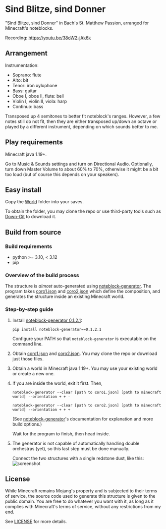 # Sind Blitze, sind Donner
"Sind Blitze, sind Donner" in Bach's St. Matthew Passion, arranged for Minecraft's noteblocks.

Recording: https://youtu.be/38oW2-jAk6k

## Arrangement
Instrumentation:
* Soprano: flute
* Alto: bit
* Tenor: iron xylophone
* Bass: guitar
* Oboe I, oboe II, flute: bell
* Violin I, violin II, viola: harp
* Continuo: bass

Transposed up 4 semitones to better fit noteblock's ranges. However, a few notes still do not fit, then they are either transposed up/down an octave or played by a different instrument, depending on which sounds better to me.

## Play requirements
Minecraft java 1.19+. 

Go to Music & Sounds settings and turn on Directional Audio. Optionally, turn down Master Volume to about 60% to 70%, otherwise it might be a bit too loud (but of course this depends on your speakers).

## Easy install 
Copy the [World](https://github.com/FelixFourcolor/Sind-Blitze-sind-Donner/tree/legacy/World) folder into your saves.

To obtain the folder, you may clone the repo or use third-party tools such as [Down-Git](https://minhaskamal.github.io/DownGit) to download it.

## Build from source
### Build requirements
* python >= 3.10, < 3.12
* pip

### Overview of the build process
The structure is *almost* auto-generated using [noteblock-generator](https://pypi.org/project/noteblock-generator/0.1.2.1/). The program takes [coro1.json](https://github.com/FelixFourcolor/Sind-Blitze-sind-Donner/blob/legacy/coro1.json) and [coro2.json](https://github.com/FelixFourcolor/Sind-Blitze-sind-Donner/blob/legacy/coro2.json) which define the composition, and generates the structure inside an existing Minecraft world.

### Step-by-step guide

1. Install [noteblock-generator 0.1.2.1](https://pypi.org/project/noteblock-generator/0.1.2.1/):
    ```
    pip install noteblock-generator==0.1.2.1
    ```
    Configure your PATH so that `noteblock-generator` is executable on the command line.

2. Obtain [coro1.json](https://github.com/FelixFourcolor/Sind-Blitze-sind-Donner/blob/legacy/coro1.json) and [coro2.json](https://github.com/FelixFourcolor/Sind-Blitze-sind-Donner/blob/legacy/coro2.json). You may clone the repo or download just those files.

3. Obtain a world in Minecraft java 1.19+. You may use your existing world or create a new one.

4. If you are inside the world, exit it first. Then,
    ```
    noteblock-generator --clear [path to coro1.json] [path to minecraft world] --orientation + + -

    noteblock-generator --clear [path to coro2.json] [path to minecraft world] --orientation + + +
    ```

    (See [noteblock-generator](https://pypi.org/project/noteblock-generator/0.1.2.1/)'s documentation for explanation and more build options.)

    Wait for the program to finish, then head inside.

5. The generator is not capable of automatically handling double orchestras (yet), so this last step must be done manually.

    Connect the two structures with a single redstone dust, like this: ![screenshot](screenshot.png)

## License
While Minecraft remains Mojang's property and is subjected to their terms of service, the source code used to generate this structure is given to the public domain. You are free to do whatever you want with it, as long as it complies with Minecraft's terms of service, without any restrictions from my end.

See [LICENSE](https://github.com/FelixFourcolor/Sind-Blitze-sind-Donner/blob/legacy/LICENSE) for more details. 